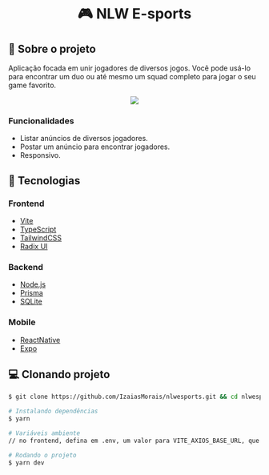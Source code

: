 <h1 align='center'>
   🎮 NLW E-sports
</h1>

## 📃 Sobre o projeto

Aplicação focada em unir jogadores de diversos jogos. Você pode usá-lo para encontrar um duo ou até mesmo um squad completo para jogar o seu game favorito.

<div display="flex" align="center">
   <img src="https://i.imgur.com/U9RzOvt.png" />
</div>

### Funcionalidades

- Listar anúncios de diversos jogadores.
- Postar um anúncio para encontrar jogadores. 
- Responsivo.

## 🚀 Tecnologias

### Frontend
- [Vite](https://vitejs.dev/)
- [TypeScript](https://www.typescriptlang.org/)
- [TailwindCSS](https://tailwindcss.com/)
- [Radix UI](https://www.radix-ui.com/)

### Backend
- [Node.js](https://nodejs.org/en/)
- [Prisma](https://www.prisma.io/)
- [SQLite](https://www.sqlite.org/index.html)

### Mobile
- [ReactNative](https://nodejs.org/en/)
- [Expo](https://nodejs.org/en/)

## 💻 Clonando projeto

```bash
$ git clone https://github.com/IzaiasMorais/nlwesports.git && cd nlwesports
```

```bash
# Instalando dependências
$ yarn

# Variáveis ambiente
// no frontend, defina em .env, um valor para VITE_AXIOS_BASE_URL, que é a url onde irá rodar seu servidor

# Rodando o projeto
$ yarn dev

```
